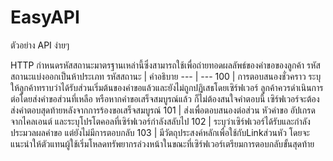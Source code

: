 # EasyAPI
ตัวอย่าง API ง่ายๆ


HTTP กำหนดรหัสสถานะมาตรฐานเหล่านี้ซึ่งสามารถใช้เพื่อถ่ายทอดผลลัพธ์ของคำขอของลูกค้า รหัสสถานะแบ่งออกเป็นห้าประเภท
รหัสสถานะ | คำอธิบาย
--- | --- 
100 | การตอบสนองชั่วคราว ระบุให้ลูกค้าทราบว่าได้รับส่วนเริ่มต้นของคำขอแล้วและยังไม่ถูกปฏิเสธโดยเซิร์ฟเวอร์ ลูกค้าควรดำเนินการต่อโดยส่งคำขอส่วนที่เหลือ หรือหากคำขอเสร็จสมบูรณ์แล้ว ก็ไม่ต้องสนใจคำตอบนี้ เซิร์ฟเวอร์จะต้องส่งคำตอบสุดท้ายหลังจากการร้องขอเสร็จสมบูรณ์
101 | ส่งเพื่อตอบสนองต่อส่วน หัวคำขอ อัปเกรดจากไคลเอนต์ และระบุโปรโตคอลที่เซิร์ฟเวอร์กำลังสลับไป
102 | ระบุว่าเซิร์ฟเวอร์ได้รับและกำลังประมวลผลคำขอ แต่ยังไม่มีการตอบกลับ
103 | มีวัตถุประสงค์หลักเพื่อใช้กับLinkส่วนหัว โดยจะแนะนำให้ตัวแทนผู้ใช้เริ่มโหลดทรัพยากรล่วงหน้าในขณะที่เซิร์ฟเวอร์เตรียมการตอบกลับขั้นสุดท้าย